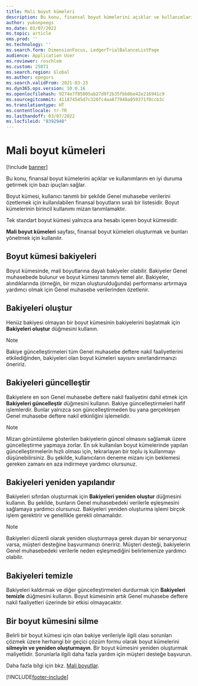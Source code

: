 ```yaml
---
title: Mali boyut kümeleri
description: Bu konu, finansal boyut kümelerini açıklar ve kullanımlarını en iyi duruma getirmek için bazı ipuçları sağlar.
author: yukonpeegs
ms.date: 03/07/2022
ms.topic: article
ems.prod: ''
ms.technology: ''
ms.search.form: DimensionFocus, LedgerTrialBalanceListPage
audience: Application User
ms.reviewer: roschlom
ms.custom: 25871
ms.search.region: Global
ms.author: epegors
ms.search.validFrom: 2021-03-23
ms.dyn365.ops.version: 10.0.16
ms.openlocfilehash: 9274e7f85005ab27d9f2b35fbb0be42e216941c9
ms.sourcegitcommit: 411874545d7c326fc4aa877948a059371f0ccb3c
ms.translationtype: HT
ms.contentlocale: tr-TR
ms.lasthandoff: 03/07/2022
ms.locfileid: "8392948"
---
```

# <a name="financial-dimension-sets"></a>Mali boyut kümeleri

[!include [banner](../includes/banner.md)]

Bu konu, finansal boyut kümelerini açıklar ve kullanımlarını en iyi duruma getirmek için bazı ipuçları sağlar.

Boyut kümesi, kullanıcı tanımlı bir şekilde Genel muhasebe verilerini özetlemek için kullanılabilen finansal boyutların sıralı bir listesidir. Boyut kümelerinin birincil kullanımı mizan tanımlamaktır.

Tek standart boyut kümesi yalnızca ana hesabı içeren boyut kümesidir.

**Mali boyut kümeleri** sayfası, finansal boyut kümeleri oluşturmak ve bunları yönetmek için kullanılır.

## <a name="dimension-set-balances"></a>Boyut kümesi bakiyeleri

Boyut kümesinde, mali boyutlarına dayalı bakiyeler olabilir. Bakiyeler Genel muhasebede bulunur ve boyut kümesi tanımını temel alır. Bakiyeler, alındıklarında (örneğin, bir mizan oluşturulduğunda) performansı artırmaya yardımcı olmak için Genel muhasebe verilerinden özetlenir.

## <a name="create-balances"></a>Bakiyeleri oluştur

Henüz bakiyesi olmayan bir boyut kümesinin bakiyelerini başlatmak için **Bakiyeleri oluştur** düğmesini kullanın.

> [!NOTE]
> Bakiye güncelleştirmeleri tüm Genel muhasebe deftere nakil faaliyetlerini etkilediğinden, bakiyeleri olan boyut kümeleri sayısını sınırlandırmanızı öneririz.

## <a name="update-balances"></a>Bakiyeleri güncelleştir

Bakiyelere en son Genel muhasebe deftere nakil faaliyetini dahil etmek için **Bakiyeleri güncelleştir** düğmesini kullanın. Bakiye güncelleştirmeleri hafif işlemlerdir. Bunlar yalnızca son güncelleştirmeden bu yana gerçekleşen Genel muhasebe deftere nakil etkinliğini işlemelidir.

> [!NOTE]
> Mizan görüntüleme gösterilen bakiyelerin güncel olmasını sağlamak üzere güncelleştirme yapmaya zorlar. En sık kullanılan boyut kümelerinde yapılan güncelleştirmelerin hızlı olması için, tekrarlayan bir toplu iş kullanmayı düşünebilirsiniz. Bu şekilde, kullanıcıların deneme mizanı için beklemesi gereken zamanı en aza indirmeye yardımcı olursunuz.

## <a name="rebuild-balances"></a>Bakiyeleri yeniden yapılandır

Bakiyeleri sıfırdan oluşturmak için **Bakiyeleri yeniden oluştur** düğmesini kullanın. Bu şekilde, bunların Genel muhasebedeki verilerle eşleşmesini sağlamaya yardımcı olursunuz. Bakiyeleri yeniden oluşturma işlemi birçok işlem gerektirir ve genellikle gerekli olmamalıdır.

> [!NOTE]
> Bakiyeleri düzenli olarak yeniden oluşturmaya gerek duyan bir senaryonuz varsa, müşteri desteğine başvurmanızı öneririz. Müşteri desteği, bakiyelerin Genel muhasebedeki verilerle neden eşleşmediğini belirlemenize yardımcı olabilir.

## <a name="clear-balances"></a>Bakiyeleri temizle

Bakiyeleri kaldırmak ve diğer güncelleştirmeleri durdurmak için **Bakiyeleri temizle** düğmesini kullanın. Boyut kümesinin artık Genel muhasebe deftere nakil faaliyetleri üzerinde bir etkisi olmayacaktır.

## <a name="delete-a-dimension-set"></a>Bir boyut kümesini silme

Belirli bir boyut kümesi için olan bakiye verileriyle ilgili olası sorunları çözmek üzere herhangi bir geçici çözüm formu olarak boyut kümelerini **silmeyin ve yeniden oluşturmayın**. Bir boyut kümesini yeniden oluşturmak maliyetlidir. Sorunlarla ilgili daha fazla yardım için müşteri desteğe başvurun. 


Daha fazla bilgi için bkz. [Mali boyutlar](financial-dimensions.md).

[!INCLUDE[footer-include](../../includes/footer-banner.md)]
